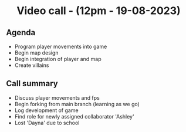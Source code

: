 
# <p align="center"> Video call - (12pm - 19-08-2023)</p>

## Agenda
- Program player movements into game
- Begin map design
- Begin integration of player and map
- Create villains

## Call summary
- Discuss player movements and fps
- Begin forking from main branch (learning as we go)
- Log development of game
- Find role for newly assigned collaborator 'Ashley'
- Lost 'Dayna' due to school 